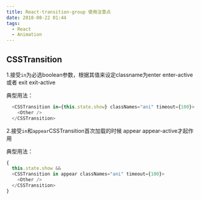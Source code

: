 ```yaml
---
title: React-transition-group 使用注意点
date: 2018-08-22 01:44
tags:
  - React
  - Animation
---
```


## CSSTransition

1.接受`in`为必选boolean参数，根据其值来设定classname为enter enter-active 或者 exit exit-active

典型用法：

```javascript
  <CSSTransition in={this.state.show} classNames="ani" timeout={100}>
    <Other />
  </CSSTransition>
```

2.接受`in`和`appear`CSSTransition首次加载的时候  appear appear-active才起作用

典型用法：

```javascript
{ 
  this.state.show && 
  <CSSTransition in appear classNames="ani" timeout={100}>
    <Other />
  </CSSTransition>
}
```